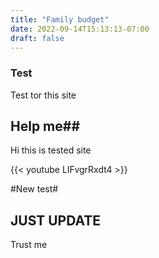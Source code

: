 ```yaml
---
title: "Family budget"
date: 2022-09-14T15:13:13-07:00
draft: false
---
```


### Test ####
Test tor this site

## Help me##
Hi this is tested site

{{< youtube LIFvgrRxdt4 >}}

#New test#



## JUST UPDATE ##
 Trust me


